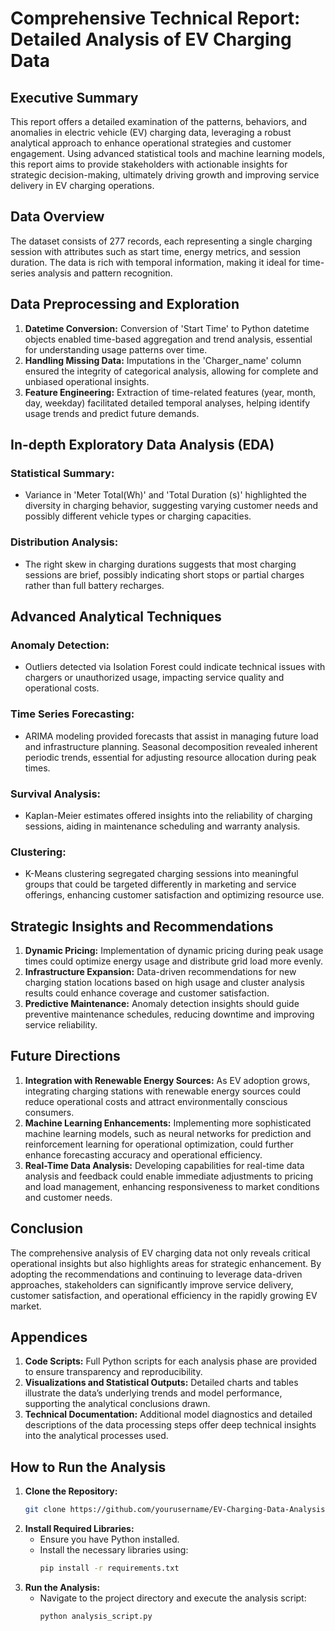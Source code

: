 # Comprehensive Technical Report: Detailed Analysis of EV Charging Data

## Executive Summary   
This report offers a detailed examination of the patterns, behaviors, and anomalies in electric vehicle (EV) charging data, leveraging a robust analytical approach to enhance operational strategies and customer engagement. Using advanced statistical tools and machine learning models, this report aims to provide stakeholders with actionable insights for strategic decision-making, ultimately driving growth and improving service delivery in EV charging operations. 

## Data Overview
The dataset consists of 277 records, each representing a single charging session with attributes such as start time, energy metrics, and session duration. The data is rich with temporal information, making it ideal for time-series analysis and pattern recognition.

## Data Preprocessing and Exploration
1. **Datetime Conversion:** Conversion of 'Start Time' to Python datetime objects enabled time-based aggregation and trend analysis, essential for understanding usage patterns over time.
2. **Handling Missing Data:** Imputations in the 'Charger_name' column ensured the integrity of categorical analysis, allowing for complete and unbiased operational insights.
3. **Feature Engineering:** Extraction of time-related features (year, month, day, weekday) facilitated detailed temporal analyses, helping identify usage trends and predict future demands.

## In-depth Exploratory Data Analysis (EDA)
### Statistical Summary:
- Variance in 'Meter Total(Wh)' and 'Total Duration (s)' highlighted the diversity in charging behavior, suggesting varying customer needs and possibly different vehicle types or charging capacities.

### Distribution Analysis:
- The right skew in charging durations suggests that most charging sessions are brief, possibly indicating short stops or partial charges rather than full battery recharges.

## Advanced Analytical Techniques
### Anomaly Detection:
- Outliers detected via Isolation Forest could indicate technical issues with chargers or unauthorized usage, impacting service quality and operational costs.

### Time Series Forecasting:
- ARIMA modeling provided forecasts that assist in managing future load and infrastructure planning. Seasonal decomposition revealed inherent periodic trends, essential for adjusting resource allocation during peak times.

### Survival Analysis:
- Kaplan-Meier estimates offered insights into the reliability of charging sessions, aiding in maintenance scheduling and warranty analysis.

### Clustering:
- K-Means clustering segregated charging sessions into meaningful groups that could be targeted differently in marketing and service offerings, enhancing customer satisfaction and optimizing resource use.

## Strategic Insights and Recommendations
1. **Dynamic Pricing:** Implementation of dynamic pricing during peak usage times could optimize energy usage and distribute grid load more evenly.
2. **Infrastructure Expansion:** Data-driven recommendations for new charging station locations based on high usage and cluster analysis results could enhance coverage and customer satisfaction.
3. **Predictive Maintenance:** Anomaly detection insights should guide preventive maintenance schedules, reducing downtime and improving service reliability.

## Future Directions
1. **Integration with Renewable Energy Sources:** As EV adoption grows, integrating charging stations with renewable energy sources could reduce operational costs and attract environmentally conscious consumers.
2. **Machine Learning Enhancements:** Implementing more sophisticated machine learning models, such as neural networks for prediction and reinforcement learning for operational optimization, could further enhance forecasting accuracy and operational efficiency.
3. **Real-Time Data Analysis:** Developing capabilities for real-time data analysis and feedback could enable immediate adjustments to pricing and load management, enhancing responsiveness to market conditions and customer needs.

## Conclusion
The comprehensive analysis of EV charging data not only reveals critical operational insights but also highlights areas for strategic enhancement. By adopting the recommendations and continuing to leverage data-driven approaches, stakeholders can significantly improve service delivery, customer satisfaction, and operational efficiency in the rapidly growing EV market.

## Appendices
1. **Code Scripts:** Full Python scripts for each analysis phase are provided to ensure transparency and reproducibility.
2. **Visualizations and Statistical Outputs:** Detailed charts and tables illustrate the data’s underlying trends and model performance, supporting the analytical conclusions drawn.
3. **Technical Documentation:** Additional model diagnostics and detailed descriptions of the data processing steps offer deep technical insights into the analytical processes used.

## How to Run the Analysis
1. **Clone the Repository:**
   ```bash
   git clone https://github.com/yourusername/EV-Charging-Data-Analysis.git
   ```
2. **Install Required Libraries:**
   - Ensure you have Python installed.
   - Install the necessary libraries using:
     ```bash
     pip install -r requirements.txt
     ```
3. **Run the Analysis:**
   - Navigate to the project directory and execute the analysis script:
     ```bash
     python analysis_script.py
     ```

